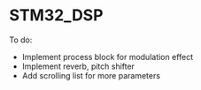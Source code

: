# STM32_DSP

To do:
- Implement process block for modulation effect
- Implement reverb, pitch shifter
- Add scrolling list for more parameters
